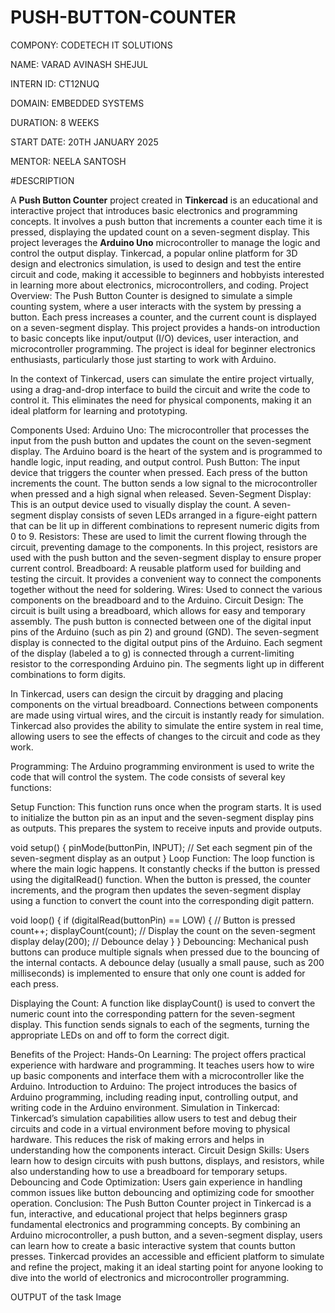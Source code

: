 # PUSH-BUTTON-COUNTER
COMPONY: CODETECH IT SOLUTIONS

NAME: VARAD AVINASH SHEJUL

INTERN ID: CT12NUQ

DOMAIN: EMBEDDED SYSTEMS

DURATION: 8 WEEKS

START DATE: 20TH JANUARY 2025

MENTOR: NEELA SANTOSH

#DESCRIPTION

A **Push Button Counter** project created in **Tinkercad** is an educational and interactive project that introduces basic electronics and programming concepts. It involves a push button that increments a counter each time it is pressed, displaying the updated count on a seven-segment display. This project leverages the **Arduino Uno** microcontroller to manage the logic and control the output display. Tinkercad, a popular online platform for 3D design and electronics simulation, is used to design and test the entire circuit and code, making it accessible to beginners and hobbyists interested in learning more about electronics, microcontrollers, and coding.
Project Overview:
The Push Button Counter is designed to simulate a simple counting system, where a user interacts with the system by pressing a button. Each press increases a counter, and the current count is displayed on a seven-segment display. This project provides a hands-on introduction to basic concepts like input/output (I/O) devices, user interaction, and microcontroller programming. The project is ideal for beginner electronics enthusiasts, particularly those just starting to work with Arduino.

In the context of Tinkercad, users can simulate the entire project virtually, using a drag-and-drop interface to build the circuit and write the code to control it. This eliminates the need for physical components, making it an ideal platform for learning and prototyping.

Components Used:
Arduino Uno: The microcontroller that processes the input from the push button and updates the count on the seven-segment display. The Arduino board is the heart of the system and is programmed to handle logic, input reading, and output control.
Push Button: The input device that triggers the counter when pressed. Each press of the button increments the count. The button sends a low signal to the microcontroller when pressed and a high signal when released.
Seven-Segment Display: This is an output device used to visually display the count. A seven-segment display consists of seven LEDs arranged in a figure-eight pattern that can be lit up in different combinations to represent numeric digits from 0 to 9.
Resistors: These are used to limit the current flowing through the circuit, preventing damage to the components. In this project, resistors are used with the push button and the seven-segment display to ensure proper current control.
Breadboard: A reusable platform used for building and testing the circuit. It provides a convenient way to connect the components together without the need for soldering.
Wires: Used to connect the various components on the breadboard and to the Arduino.
Circuit Design:
The circuit is built using a breadboard, which allows for easy and temporary assembly. The push button is connected between one of the digital input pins of the Arduino (such as pin 2) and ground (GND). The seven-segment display is connected to the digital output pins of the Arduino. Each segment of the display (labeled a to g) is connected through a current-limiting resistor to the corresponding Arduino pin. The segments light up in different combinations to form digits.

In Tinkercad, users can design the circuit by dragging and placing components on the virtual breadboard. Connections between components are made using virtual wires, and the circuit is instantly ready for simulation. Tinkercad also provides the ability to simulate the entire system in real time, allowing users to see the effects of changes to the circuit and code as they work.

Programming:
The Arduino programming environment is used to write the code that will control the system. The code consists of several key functions:

Setup Function: This function runs once when the program starts. It is used to initialize the button pin as an input and the seven-segment display pins as outputs. This prepares the system to receive inputs and provide outputs.

void setup() {
    pinMode(buttonPin, INPUT);
    // Set each segment pin of the seven-segment display as an output
}
Loop Function: The loop function is where the main logic happens. It constantly checks if the button is pressed using the digitalRead() function. When the button is pressed, the counter increments, and the program then updates the seven-segment display using a function to convert the count into the corresponding digit pattern.

void loop() {
    if (digitalRead(buttonPin) == LOW) {  // Button is pressed
        count++;
        displayCount(count);  // Display the count on the seven-segment display
        delay(200);  // Debounce delay
    }
}
Debouncing: Mechanical push buttons can produce multiple signals when pressed due to the bouncing of the internal contacts. A debounce delay (usually a small pause, such as 200 milliseconds) is implemented to ensure that only one count is added for each press.

Displaying the Count: A function like displayCount() is used to convert the numeric count into the corresponding pattern for the seven-segment display. This function sends signals to each of the segments, turning the appropriate LEDs on and off to form the correct digit.

Benefits of the Project:
Hands-On Learning: The project offers practical experience with hardware and programming. It teaches users how to wire up basic components and interface them with a microcontroller like the Arduino.
Introduction to Arduino: The project introduces the basics of Arduino programming, including reading input, controlling output, and writing code in the Arduino environment.
Simulation in Tinkercad: Tinkercad’s simulation capabilities allow users to test and debug their circuits and code in a virtual environment before moving to physical hardware. This reduces the risk of making errors and helps in understanding how the components interact.
Circuit Design Skills: Users learn how to design circuits with push buttons, displays, and resistors, while also understanding how to use a breadboard for temporary setups.
Debouncing and Code Optimization: Users gain experience in handling common issues like button debouncing and optimizing code for smoother operation.
Conclusion:
The Push Button Counter project in Tinkercad is a fun, interactive, and educational project that helps beginners grasp fundamental electronics and programming concepts. By combining an Arduino microcontroller, a push button, and a seven-segment display, users can learn how to create a basic interactive system that counts button presses. Tinkercad provides an accessible and efficient platform to simulate and refine the project, making it an ideal starting point for anyone looking to dive into the world of electronics and microcontroller programming.

OUTPUT of the task
Image
